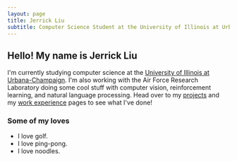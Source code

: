 ```yaml
---
layout: page
title: Jerrick Liu
subtitle: Computer Science Student at the University of Illinois at Urbana-Champaign
---
```


## Hello! My name is Jerrick Liu

I'm currently studying computer science at the [University of Illinois at Urbana-Champaign](https://cs.illinois.edu/). I'm also working with the Air Force Research Laboratory doing some cool stuff with computer vision, reinforcement learning, and natural language processing. Head over to my [projects](projects/projects.html) and my [work experience](work.md) pages to see what I've done!

### Some of my loves

- I love golf.
- I love ping-pong.
- I love noodles.
